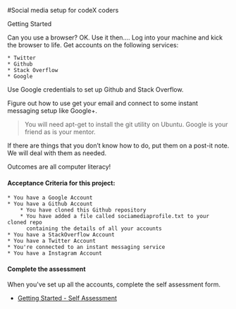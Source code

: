 #Social media setup for codeX coders

Getting Started

Can you use a browser? OK. Use it then…. Log into your machine and kick the browser to life. 
Get accounts on the following services: 

	* Twitter
	* Github
	* Stack Overflow
	* Google

Use Google credentials to set up Github and Stack Overflow.  

Figure out how to use get your email and connect to some instant messaging setup like Google+.

> You will need apt-get to install the git utility on Ubuntu. Google is your friend as is your mentor.

If there are things that you don’t know how to do, put them on a post-it note. We will deal with them as needed.

Outcomes are all computer literacy!

#### Acceptance Criteria for this project:
	* You have a Google Account
	* You have a Github Account
		* You have cloned this Github repository
		* You have added a file called sociamediaprofile.txt to your cloned repo 
		  containing the details of all your accounts
	* You have a StackOverflow Account
	* You have a Twitter Account
	* You're connected to an instant messaging service
	* You have a Instagram Account

#### Complete the assessment
When you've set up all the accounts, complete the self assessment form.

   * [Getting Started - Self Assessment](https://docs.google.com/a/codex-academy.com/forms/d/1XE6M72q1qV6Kaxk9qdB7KuaeZJQs8_vIe17GPogS-Nk/viewform)
